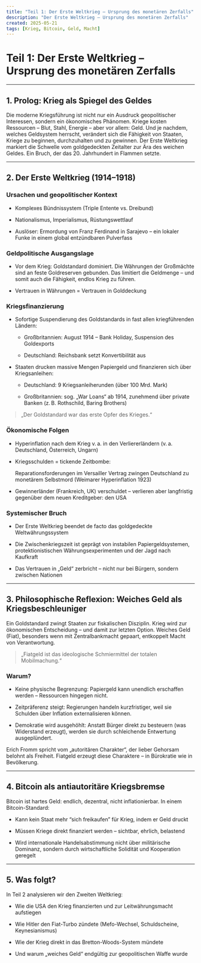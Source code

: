 ```yaml
---
title: "Teil 1: Der Erste Weltkrieg – Ursprung des monetären Zerfalls"
description: "Der Erste Weltkrieg – Ursprung des monetären Zerfalls"
created: 2025-05-21
tags: [Krieg, Bitcoin, Geld, Macht]
---
```


# Teil 1: Der Erste Weltkrieg – Ursprung des monetären Zerfalls

---

## 1. Prolog: Krieg als Spiegel des Geldes

Die moderne Kriegsführung ist nicht nur ein Ausdruck geopolitischer Interessen, sondern ein ökonomisches Phänomen. Kriege kosten Ressourcen – Blut, Stahl, Energie – aber vor allem: Geld. Und je nachdem, welches Geldsystem herrscht, verändert sich die Fähigkeit von Staaten, Kriege zu beginnen, durchzuhalten und zu gewinnen. Der Erste Weltkrieg markiert die Schwelle vom goldgedeckten Zeitalter zur Ära des weichen Geldes. Ein Bruch, der das 20. Jahrhundert in Flammen setzte.

---

## 2. Der Erste Weltkrieg (1914–1918)

### Ursachen und geopolitischer Kontext

- Komplexes Bündnissystem (Triple Entente vs. Dreibund)
    
- Nationalismus, Imperialismus, Rüstungswettlauf
    
- Auslöser: Ermordung von Franz Ferdinand in Sarajevo – ein lokaler Funke in einem global entzündbaren Pulverfass
    
### Geldpolitische Ausgangslage

- Vor dem Krieg: Goldstandard dominiert. Die Währungen der Großmächte sind an feste Goldreserven gebunden. Das limitiert die Geldmenge – und somit auch die Fähigkeit, endlos Krieg zu führen.
    
- Vertrauen in Währungen = Vertrauen in Golddeckung
    
### Kriegsfinanzierung

- Sofortige Suspendierung des Goldstandards in fast allen kriegführenden Ländern:
    
    - Großbritannien: August 1914 – Bank Holiday, Suspension des Goldexports
        
    - Deutschland: Reichsbank setzt Konvertibilität aus
        
    
- Staaten drucken massive Mengen Papiergeld und finanzieren sich über Kriegsanleihen:
    
    - Deutschland: 9 Kriegsanleiherunden (über 100 Mrd. Mark)
        
    - Großbritannien: sog. „War Loans“ ab 1914, zunehmend über private Banken (z. B. Rothschild, Baring Brothers)
        
      

> „Der Goldstandard war das erste Opfer des Krieges.“
### Ökonomische Folgen

- Hyperinflation nach dem Krieg v. a. in den Verliererländern (v. a. Deutschland, Österreich, Ungarn)
    
- Kriegsschulden = tickende Zeitbombe:
    
    Reparationsforderungen im Versailler Vertrag zwingen Deutschland zu monetärem Selbstmord (Weimarer Hyperinflation 1923)
    
- Gewinnerländer (Frankreich, UK) verschuldet – verlieren aber langfristig gegenüber dem neuen Kreditgeber: den USA
    
### Systemischer Bruch

- Der Erste Weltkrieg beendet de facto das goldgedeckte Weltwährungssystem
    
- Die Zwischenkriegszeit ist geprägt von instabilen Papiergeldsystemen, protektionistischen Währungsexperimenten und der Jagd nach Kaufkraft
    
- Das Vertrauen in „Geld“ zerbricht – nicht nur bei Bürgern, sondern zwischen Nationen
    
---

## 3. Philosophische Reflexion: Weiches Geld als Kriegsbeschleuniger

Ein Goldstandard zwingt Staaten zur fiskalischen Disziplin. Krieg wird zur ökonomischen Entscheidung – und damit zur letzten Option. Weiches Geld (Fiat), besonders wenn mit Zentralbankmacht gepaart, entkoppelt Macht von Verantwortung.

> „Fiatgeld ist das ideologische Schmiermittel der totalen Mobilmachung.“

### Warum?

- Keine physische Begrenzung: Papiergeld kann unendlich erschaffen werden – Ressourcen hingegen nicht.
    
- Zeitpräferenz steigt: Regierungen handeln kurzfristiger, weil sie Schulden über Inflation externalisieren können.
    
- Demokratie wird ausgehöhlt: Anstatt Bürger direkt zu besteuern (was Widerstand erzeugt), werden sie durch schleichende Entwertung ausgeplündert.
    

Erich Fromm spricht vom „autoritären Charakter“, der lieber Gehorsam belohnt als Freiheit. Fiatgeld erzeugt diese Charaktere – in Bürokratie wie in Bevölkerung.

---

## 4. Bitcoin als antiautoritäre Kriegsbremse

Bitcoin ist hartes Geld: endlich, dezentral, nicht inflationierbar. In einem Bitcoin-Standard:

- Kann kein Staat mehr “sich freikaufen” für Krieg, indem er Geld druckt
    
- Müssen Kriege direkt finanziert werden – sichtbar, ehrlich, belastend
    
- Wird internationale Handelsabstimmung nicht über militärische Dominanz, sondern durch wirtschaftliche Solidität und Kooperation geregelt
    
---

## 5. Was folgt?

In Teil 2 analysieren wir den Zweiten Weltkrieg:

- Wie die USA den Krieg finanzierten und zur Leitwährungsmacht aufstiegen
    
- Wie Hitler den Fiat-Turbo zündete (Mefo-Wechsel, Schuldscheine, Keynesianismus)
    
- Wie der Krieg direkt in das Bretton-Woods-System mündete
    
- Und warum „weiches Geld“ endgültig zur geopolitischen Waffe wurde
    
